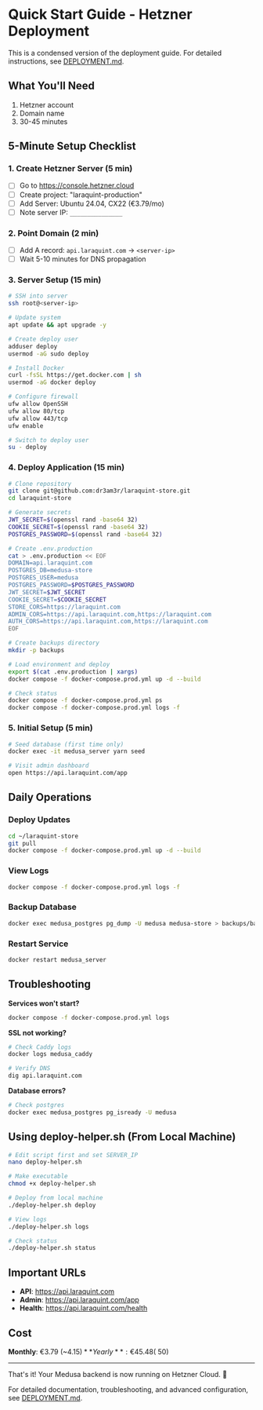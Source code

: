 # Quick Start Guide - Hetzner Deployment

This is a condensed version of the deployment guide. For detailed instructions, see [DEPLOYMENT.md](./DEPLOYMENT.md).

## What You'll Need

1. Hetzner account
2. Domain name
3. 30-45 minutes

## 5-Minute Setup Checklist

### 1. Create Hetzner Server (5 min)
- [ ] Go to https://console.hetzner.cloud
- [ ] Create project: "laraquint-production"
- [ ] Add Server: Ubuntu 24.04, CX22 (€3.79/mo)
- [ ] Note server IP: `_______________`

### 2. Point Domain (2 min)
- [ ] Add A record: `api.laraquint.com` → `<server-ip>`
- [ ] Wait 5-10 minutes for DNS propagation

### 3. Server Setup (15 min)

```bash
# SSH into server
ssh root@<server-ip>

# Update system
apt update && apt upgrade -y

# Create deploy user
adduser deploy
usermod -aG sudo deploy

# Install Docker
curl -fsSL https://get.docker.com | sh
usermod -aG docker deploy

# Configure firewall
ufw allow OpenSSH
ufw allow 80/tcp
ufw allow 443/tcp
ufw enable

# Switch to deploy user
su - deploy
```

### 4. Deploy Application (15 min)

```bash
# Clone repository
git clone git@github.com:dr3am3r/laraquint-store.git
cd laraquint-store

# Generate secrets
JWT_SECRET=$(openssl rand -base64 32)
COOKIE_SECRET=$(openssl rand -base64 32)
POSTGRES_PASSWORD=$(openssl rand -base64 32)

# Create .env.production
cat > .env.production << EOF
DOMAIN=api.laraquint.com
POSTGRES_DB=medusa-store
POSTGRES_USER=medusa
POSTGRES_PASSWORD=$POSTGRES_PASSWORD
JWT_SECRET=$JWT_SECRET
COOKIE_SECRET=$COOKIE_SECRET
STORE_CORS=https://laraquint.com
ADMIN_CORS=https://api.laraquint.com,https://laraquint.com
AUTH_CORS=https://api.laraquint.com,https://laraquint.com
EOF

# Create backups directory
mkdir -p backups

# Load environment and deploy
export $(cat .env.production | xargs)
docker compose -f docker-compose.prod.yml up -d --build

# Check status
docker compose -f docker-compose.prod.yml ps
docker compose -f docker-compose.prod.yml logs -f
```

### 5. Initial Setup (5 min)

```bash
# Seed database (first time only)
docker exec -it medusa_server yarn seed

# Visit admin dashboard
open https://api.laraquint.com/app
```

## Daily Operations

### Deploy Updates
```bash
cd ~/laraquint-store
git pull
docker compose -f docker-compose.prod.yml up -d --build
```

### View Logs
```bash
docker compose -f docker-compose.prod.yml logs -f
```

### Backup Database
```bash
docker exec medusa_postgres pg_dump -U medusa medusa-store > backups/backup_$(date +%Y%m%d).sql
```

### Restart Service
```bash
docker restart medusa_server
```

## Troubleshooting

**Services won't start?**
```bash
docker compose -f docker-compose.prod.yml logs
```

**SSL not working?**
```bash
# Check Caddy logs
docker logs medusa_caddy

# Verify DNS
dig api.laraquint.com
```

**Database errors?**
```bash
# Check postgres
docker exec medusa_postgres pg_isready -U medusa
```

## Using deploy-helper.sh (From Local Machine)

```bash
# Edit script first and set SERVER_IP
nano deploy-helper.sh

# Make executable
chmod +x deploy-helper.sh

# Deploy from local machine
./deploy-helper.sh deploy

# View logs
./deploy-helper.sh logs

# Check status
./deploy-helper.sh status
```

## Important URLs

- **API**: https://api.laraquint.com
- **Admin**: https://api.laraquint.com/app
- **Health**: https://api.laraquint.com/health

## Cost

**Monthly**: €3.79 (~$4.15)
**Yearly**: €45.48 (~$50)

---

That's it! Your Medusa backend is now running on Hetzner Cloud. 🚀

For detailed documentation, troubleshooting, and advanced configuration, see [DEPLOYMENT.md](./DEPLOYMENT.md).
